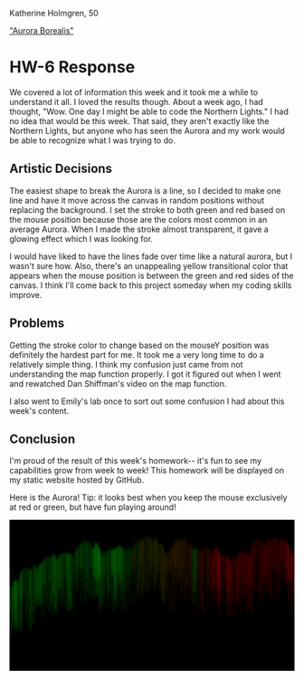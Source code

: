 Katherine Holmgren, 50

["Aurora Borealis"](https://katholmgren.github.io/120-work/hw-6/)

# HW-6 Response

We covered a lot of information this week and it took me a while to understand it all. I loved the results though. About a week ago, I had thought, "Wow. One day I might be able to code the Northern Lights." I had no idea that would be this week. That said, they aren't exactly like the Northern Lights, but anyone who has seen the Aurora and my work would be able to recognize what I was trying to do. 

## Artistic Decisions

The easiest shape to break the Aurora is a line, so I decided to make one line and have it move across the canvas in random positions without replacing the background. I set the stroke to both green and red based on the mouse position because those are the colors most common in an average Aurora. When I made the stroke almost transparent, it gave a glowing effect which I was looking for.

I would have liked to have the lines fade over time like a natural aurora, but I wasn't sure how. Also, there's an unappealing yellow transitional color that appears when the mouse position is between the green and red sides of the canvas. I think I'll come back to this project someday when my coding skills improve.

## Problems

Getting the stroke color to change based on the mouseY position was definitely the hardest part for me. It took me a very long time to do a relatively simple thing. I think my confusion just came from not understanding the map function properly. I got it figured out when I went and rewatched Dan Shiffman's video on the map function.

I also went to Emily's lab once to sort out some confusion I had about this week's content.

## Conclusion

I'm proud of the result of this week's homework-- it's fun to see my capabilities grow from week to week! This homework will be displayed on my static website hosted by GitHub.

Here is the Aurora! Tip: it looks best when you keep the mouse exclusively at red or green, but have fun playing around!

![Aurora](hw-6_image.png)
